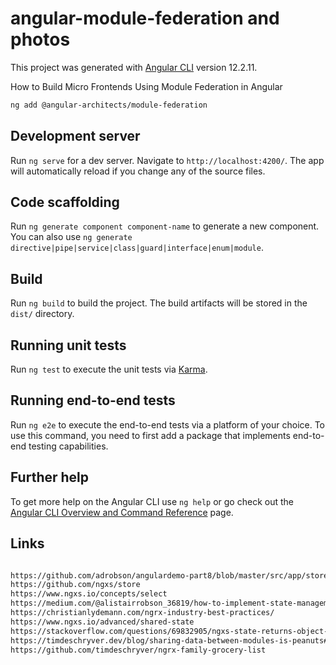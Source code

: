 # angular-module-federation and photos

This project was generated with [Angular CLI](https://github.com/angular/angular-cli) version 12.2.11.

How to Build Micro Frontends Using Module Federation in Angular

```xml
ng add @angular-architects/module-federation
```

## Development server

Run `ng serve` for a dev server. Navigate to `http://localhost:4200/`. The app will automatically reload if you change any of the source files.

## Code scaffolding

Run `ng generate component component-name` to generate a new component. You can also use `ng generate directive|pipe|service|class|guard|interface|enum|module`.

## Build

Run `ng build` to build the project. The build artifacts will be stored in the `dist/` directory.

## Running unit tests

Run `ng test` to execute the unit tests via [Karma](https://karma-runner.github.io).

## Running end-to-end tests

Run `ng e2e` to execute the end-to-end tests via a platform of your choice. To use this command, you need to first add a package that implements end-to-end testing capabilities.

## Further help

To get more help on the Angular CLI use `ng help` or go check out the [Angular CLI Overview and Command Reference](https://angular.io/cli) page.

## Links

```xml

https://github.com/adrobson/angulardemo-part8/blob/master/src/app/store/state/financials.state.ts
https://github.com/ngxs/store
https://www.ngxs.io/concepts/select
https://medium.com/@alistairrobson_36819/how-to-implement-state-management-using-ngxs-with-angular-9-and-dot-net-core-3-1-7f2d3db9811d
https://christianlydemann.com/ngrx-industry-best-practices/
https://www.ngxs.io/advanced/shared-state
https://stackoverflow.com/questions/69832905/ngxs-state-returns-object-instead-of-actual-data
https://timdeschryver.dev/blog/sharing-data-between-modules-is-peanuts#here-are-some-more-resources-if-you-want-to-know-more
https://github.com/timdeschryver/ngrx-family-grocery-list

```